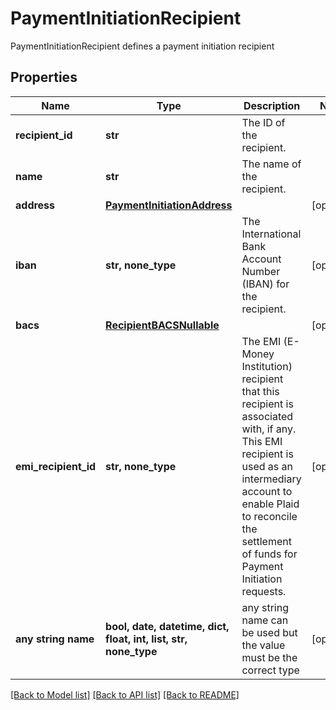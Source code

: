 # PaymentInitiationRecipient

PaymentInitiationRecipient defines a payment initiation recipient

## Properties
Name | Type | Description | Notes
------------ | ------------- | ------------- | -------------
**recipient_id** | **str** | The ID of the recipient. | 
**name** | **str** | The name of the recipient. | 
**address** | [**PaymentInitiationAddress**](PaymentInitiationAddress.md) |  | [optional] 
**iban** | **str, none_type** | The International Bank Account Number (IBAN) for the recipient. | [optional] 
**bacs** | [**RecipientBACSNullable**](RecipientBACSNullable.md) |  | [optional] 
**emi_recipient_id** | **str, none_type** | The EMI (E-Money Institution) recipient that this recipient is associated with, if any. This EMI recipient is used as an intermediary account to enable Plaid to reconcile the settlement of funds for Payment Initiation requests. | [optional] 
**any string name** | **bool, date, datetime, dict, float, int, list, str, none_type** | any string name can be used but the value must be the correct type | [optional]

[[Back to Model list]](../README.md#documentation-for-models) [[Back to API list]](../README.md#documentation-for-api-endpoints) [[Back to README]](../README.md)


